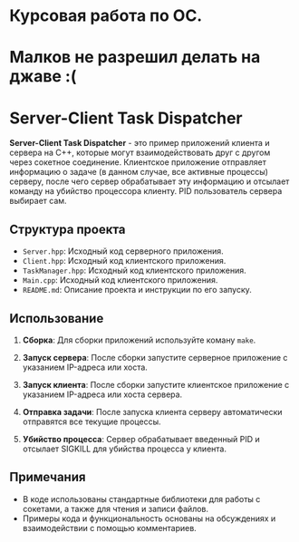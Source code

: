 # Курсовая работа по ОС. 
# Малков не разрешил делать на джаве :(

# Server-Client Task Dispatcher

**Server-Client Task Dispatcher** - это пример приложений клиента и сервера на C++, которые могут взаимодействовать друг с другом через сокетное соединение. Клиентское приложение отправляет информацию о задаче (в данном случае, все активные процессы) серверу, после чего сервер обрабатывает эту информацию и отсылает команду на убийство процессора клиенту. PID пользователь сервера выбирает сам.

## Структура проекта

- `Server.hpp`: Исходный код серверного приложения.
- `Client.hpp`: Исходный код клиентского приложения.
- `TaskManager.hpp`: Исходный код клиентского приложения.
- `Main.cpp`: Исходный код клиентского приложения.
- `README.md`: Описание проекта и инструкции по его запуску.

## Использование

1. **Сборка**: Для сборки приложений используйте коману `make`.

2. **Запуск сервера**: После сборки запустите серверное приложение с указанием IP-адреса или хоста.

3. **Запуск клиента**: После сборки запустите клиентское приложение с указанием IP-адреса или хоста сервера.

4. **Отправка задачи**: После запуска клиента серверу автоматически отправятся все текущие процессы.

5. **Убийство процесса**: Сервер обрабатывает введенный PID и отсылает SIGKILL для убийства процесса у клиента.

## Примечания

- В коде использованы стандартные библиотеки для работы с сокетами, а также для чтения и записи файлов.
- Примеры кода и функциональность основаны на обсуждениях и взаимодействии с помощью комментариев.

